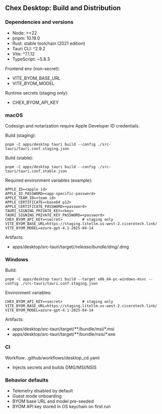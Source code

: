 ## Chex Desktop: Build and Distribution

### Dependencies and versions
- Node: >=22
- pnpm: 10.19.0
- Rust: stable toolchain (2021 edition)
- Tauri CLI: ^2.9.2
- Vite: ^7.1.12
- TypeScript: ~5.8.3

Frontend env (non-secret):
- VITE_BYOM_BASE_URL
- VITE_BYOM_MODEL

Runtime secrets (staging only):
- CHEX_BYOM_API_KEY

### macOS
Codesign and notarization require Apple Developer ID credentials.

Build (staging):
```
pnpm -C apps/desktop tauri build --config ./src-tauri/tauri.conf.staging.json
```

Build (stable):
```
pnpm -C apps/desktop tauri build --config ./src-tauri/tauri.conf.stable.json
```

Required environment variables (example):
```
APPLE_ID=<apple id>
APPLE_ID_PASSWORD=<app-specific-password>
APPLE_TEAM_ID=<team id>
APPLE_CERTIFICATE=<base64 p12>
APPLE_CERTIFICATE_PASSWORD=<password>
TAURI_SIGNING_PRIVATE_KEY=<key>
TAURI_SIGNING_PRIVATE_KEY_PASSWORD=<password>
CHEX_BYOM_API_KEY=<secret>         # staging only
VITE_BYOM_BASE_URL=https://staging.litellm.us-west-2.cicerotech.link/
VITE_BYOM_MODEL=azure-gpt-4.1-2025-04-14
```

Artifacts:
- apps/desktop/src-tauri/target/*/release/bundle/dmg/*.dmg

### Windows
Build:
```
pnpm -C apps/desktop tauri build --target x86_64-pc-windows-msvc --config ./src-tauri/tauri.conf.staging.json
```

Environment variables:
```
CHEX_BYOM_API_KEY=<secret>         # staging only
VITE_BYOM_BASE_URL=https://staging.litellm.us-west-2.cicerotech.link/
VITE_BYOM_MODEL=azure-gpt-4.1-2025-04-14
```

Artifacts:
- apps/desktop/src-tauri/target/**/bundle/msi/*.msi
- apps/desktop/src-tauri/target/**/bundle/nsis/*.exe

### CI
Workflow: .github/workflows/desktop_cd.yaml
- Injects secrets and builds DMG/MSI/NSIS

### Behavior defaults
- Telemetry disabled by default
- Guest mode onboarding
- BYOM base URL and model pre-seeded
- BYOM API key stored in OS keychain on first run

